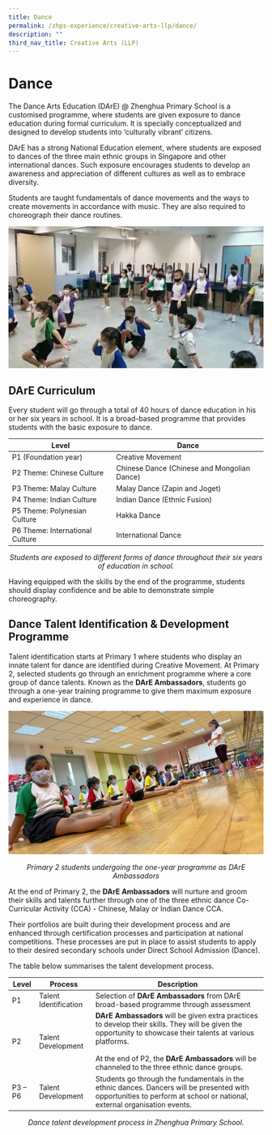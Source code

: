 ```yaml
---
title: Dance
permalink: /zhps-experience/creative-arts-llp/dance/
description: ""
third_nav_title: Creative Arts (LLP)
---
```

# Dance

The Dance Arts Education (DArE) @ Zhenghua Primary School is a customised programme, where students are given exposure to dance education during formal curriculum. It is specially conceptualized and designed to develop students into ‘culturally vibrant’ citizens.

  

DArE has a strong National Education element, where students are exposed to dances of the three main ethnic groups in Singapore and other international dances. Such exposure encourages students to develop an awareness and appreciation of different cultures as well as to embrace diversity.

Students are taught fundamentals of dance movements and the ways to create movements in accordance with music. They are also required to choreograph their dance routines.

![](/images/ZHPS%20Experience/Dance/Dance_1.jpg)

## DArE Curriculum

Every student will go through a total of 40 hours of dance education in his or her six years in school. It is a broad-based programme that provides students with the basic exposure to dance.

|      Level                     |    Dance                            |
|--------|---------------------------|
| P1 (Foundation year)            | Creative Movement                           |
| P2 Theme: Chinese Culture       | Chinese Dance (Chinese and Mongolian Dance) |
| P3 Theme: Malay Culture         | Malay Dance (Zapin and Joget)               |
| P4 Theme: Indian Culture        | Indian Dance (Ethnic Fusion)                |
| P5 Theme: Polynesian Culture    | Hakka Dance                                 |
| P6 Theme: International Culture | International Dance                         |


<center><i>Students are exposed to different forms of dance throughout their six years of education in school.</i></center>

  

Having equipped with the skills by the end of the programme, students should display confidence and be able to demonstrate simple choreography.

## Dance Talent Identification & Development Programme

Talent identification starts at Primary 1 where students who display an innate talent for dance are identified during Creative Movement. At Primary 2, selected students go through an enrichment programme where a core group of dance talents. Known as the **DArE Ambassadors**, students go through a one-year training programme to give them maximum exposure and experience in dance.


![](/images/ZHPS%20Experience/Dance/Dance_2.jpg)

<center><i>Primary 2 students undergoing the one-year programme as DArE Ambassadors</i></center>


At the end of Primary 2, the **DArE Ambassadors** will nurture and groom their skills and talents further through one of the three ethnic dance Co-Curricular Activity (CCA) - Chinese, Malay or Indian Dance CCA.

  

Their portfolios are built during their development process and are enhanced through certification processes and participation at national competitions. These processes are put in place to assist students to apply to their desired secondary schools under Direct School Admission (Dance).

  

The table below summarises the talent development process.

| Level   | Process               | Description        |
|---------|-----------------|--------------------|
| P1      | Talent Identification | Selection of **DArE Ambassadors** from DArE broad-based programme through assessment                                                                                                                                                                             |
| P2      | Talent Development    | **DArE Ambassadors** will be given extra practices to develop their skills. They will be given the opportunity to showcase their talents at various platforms.<br><br>At the end of P2, the **DArE Ambassadors** will be channeled to the three ethnic dance groups. |
| P3 – P6 | Talent Development    | Students go through the fundamentals in the ethnic dances. Dancers will be presented with opportunities to perform at school or national, external organisation events.                                                                                      |

<center><i>Dance talent development process in Zhenghua Primary School.</i></center>